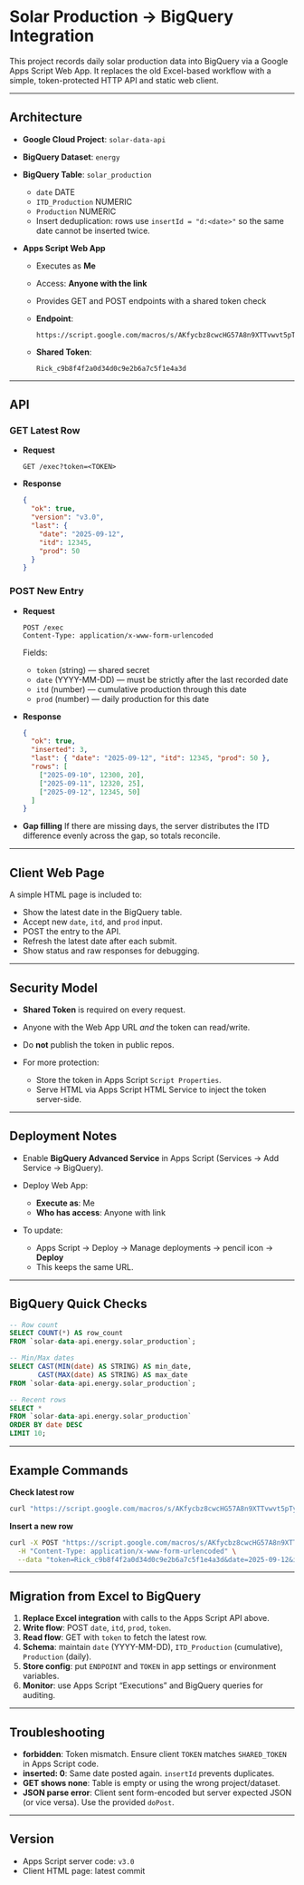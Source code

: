 # Solar Production → BigQuery Integration

This project records daily solar production data into BigQuery via a Google Apps Script Web App.
It replaces the old Excel-based workflow with a simple, token-protected HTTP API and static web client.

---

## Architecture

* **Google Cloud Project**: `solar-data-api`

* **BigQuery Dataset**: `energy`

* **BigQuery Table**: `solar_production`

  * `date` DATE
  * `ITD_Production` NUMERIC
  * `Production` NUMERIC
  * Insert deduplication: rows use `insertId = "d:<date>"` so the same date cannot be inserted twice.

* **Apps Script Web App**

  * Executes as **Me**
  * Access: **Anyone with the link**
  * Provides GET and POST endpoints with a shared token check
  * **Endpoint**:

    ```
    https://script.google.com/macros/s/AKfycbz8cwcHG57A8n9XTTvwvt5pTyejqptINCjTl5BUrkUeZ9VIGIgOCYFHxJsria8xcTXj/exec
    ```
  * **Shared Token**:

    ```
    Rick_c9b8f4f2a0d34d0c9e2b6a7c5f1e4a3d
    ```

---

## API

### GET Latest Row

* **Request**

  ```
  GET /exec?token=<TOKEN>
  ```
* **Response**

  ```json
  {
    "ok": true,
    "version": "v3.0",
    "last": {
      "date": "2025-09-12",
      "itd": 12345,
      "prod": 50
    }
  }
  ```

### POST New Entry

* **Request**

  ```
  POST /exec
  Content-Type: application/x-www-form-urlencoded
  ```

  Fields:

  * `token` (string) — shared secret
  * `date` (YYYY-MM-DD) — must be strictly after the last recorded date
  * `itd` (number) — cumulative production through this date
  * `prod` (number) — daily production for this date

* **Response**

  ```json
  {
    "ok": true,
    "inserted": 3,
    "last": { "date": "2025-09-12", "itd": 12345, "prod": 50 },
    "rows": [
      ["2025-09-10", 12300, 20],
      ["2025-09-11", 12320, 25],
      ["2025-09-12", 12345, 50]
    ]
  }
  ```

* **Gap filling**
  If there are missing days, the server distributes the ITD difference evenly across the gap, so totals reconcile.

---

## Client Web Page

A simple HTML page is included to:

* Show the latest date in the BigQuery table.
* Accept new `date`, `itd`, and `prod` input.
* POST the entry to the API.
* Refresh the latest date after each submit.
* Show status and raw responses for debugging.

---

## Security Model

* **Shared Token** is required on every request.
* Anyone with the Web App URL *and* the token can read/write.
* Do **not** publish the token in public repos.
* For more protection:

  * Store the token in Apps Script `Script Properties`.
  * Serve HTML via Apps Script HTML Service to inject the token server-side.

---

## Deployment Notes

* Enable **BigQuery Advanced Service** in Apps Script (Services → Add Service → BigQuery).
* Deploy Web App:

  * **Execute as**: Me
  * **Who has access**: Anyone with link
* To update:

  * Apps Script → Deploy → Manage deployments → pencil icon → **Deploy**
  * This keeps the same URL.

---

## BigQuery Quick Checks

```sql
-- Row count
SELECT COUNT(*) AS row_count
FROM `solar-data-api.energy.solar_production`;

-- Min/Max dates
SELECT CAST(MIN(date) AS STRING) AS min_date,
       CAST(MAX(date) AS STRING) AS max_date
FROM `solar-data-api.energy.solar_production`;

-- Recent rows
SELECT *
FROM `solar-data-api.energy.solar_production`
ORDER BY date DESC
LIMIT 10;
```

---

## Example Commands

**Check latest row**

```bash
curl "https://script.google.com/macros/s/AKfycbz8cwcHG57A8n9XTTvwvt5pTyejqptINCjTl5BUrkUeZ9VIGIgOCYFHxJsria8xcTXj/exec?token=Rick_c9b8f4f2a0d34d0c9e2b6a7c5f1e4a3d"
```

**Insert a new row**

```bash
curl -X POST "https://script.google.com/macros/s/AKfycbz8cwcHG57A8n9XTTvwvt5pTyejqptINCjTl5BUrkUeZ9VIGIgOCYFHxJsria8xcTXj/exec" \
  -H "Content-Type: application/x-www-form-urlencoded" \
  --data "token=Rick_c9b8f4f2a0d34d0c9e2b6a7c5f1e4a3d&date=2025-09-12&itd=12345&prod=50"
```

---

## Migration from Excel to BigQuery

1. **Replace Excel integration** with calls to the Apps Script API above.
2. **Write flow**: POST `date`, `itd`, `prod`, `token`.
3. **Read flow**: GET with `token` to fetch the latest row.
4. **Schema**: maintain `date` (YYYY-MM-DD), `ITD_Production` (cumulative), `Production` (daily).
5. **Store config**: put `ENDPOINT` and `TOKEN` in app settings or environment variables.
6. **Monitor**: use Apps Script “Executions” and BigQuery queries for auditing.

---

## Troubleshooting

* **forbidden**: Token mismatch. Ensure client `TOKEN` matches `SHARED_TOKEN` in Apps Script code.
* **inserted: 0**: Same date posted again. `insertId` prevents duplicates.
* **GET shows none**: Table is empty or using the wrong project/dataset.
* **JSON parse error**: Client sent form-encoded but server expected JSON (or vice versa). Use the provided `doPost`.

---

## Version

* Apps Script server code: `v3.0`
* Client HTML page: latest commit
